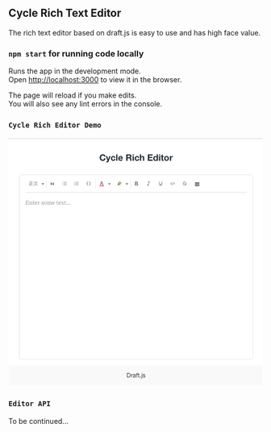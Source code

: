 ## Cycle Rich Text Editor

The rich text editor based on draft.js is easy to use and has high face value.

### `npm start` for running code locally

Runs the app in the development mode.<br>
Open [http://localhost:3000](http://localhost:3000) to view it in the browser.

The page will reload if you make edits.<br>
You will also see any lint errors in the console.

### `Cycle Rich Editor Demo`

![RichEditor](./src/meta/demo.png)

### `Editor API`

To be continued...
